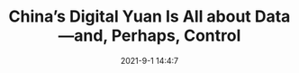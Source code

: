 ---
"title": "China’s Digital Yuan Is All about Data—and, Perhaps, Control"
"date": "2021-9-1 14:4:7"
"feed_name": "INDUSTRYWEEK"
"feed_website": "https://www.industryweek.com/"
"feed_rss": "https://www.industryweek.com/__rss/website-scheduled-content.xml?input=%7B%22sectionAlias%22%3A%22home%22%7D"
"link": "https://www.industryweek.com/the-economy/trade/article/21174069/chinas-digital-yuan-is-all-about-dataand-perhaps-control"
"file": "_posts/1-1-2021-5d6eda4a4cd2fe750426ad976d000f6a2f375a7f.md"
"accident": "0"
"drilling": "0"
---